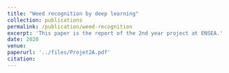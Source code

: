 ```yaml
---
title: "Weed recognition by deep learning"
collection: publications
permalink: /publication/weed-recognition
excerpt: 'This paper is the report of the 2nd year project at ENSEA.'
date: 2020
venue: 
paperurl: '../files/Projet2A.pdf'
citation: 
---
```


